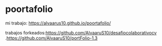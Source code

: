 ﻿# poortafolio

mi trabajo: https://alvaarus10.github.io/poortafolio/

trabajos forkeados:https://github.com/AlvaaruS10/desafiocolaborativocv
.https://github.com/AlvaaruS10/portFolio-1.3
